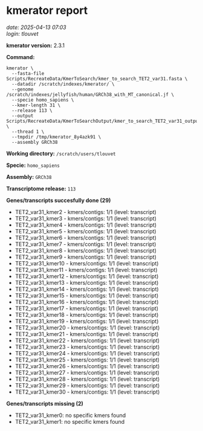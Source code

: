# kmerator report
*date: 2025-04-13 07:03*  
*login: tlouvet*

**kmerator version:** 2.3.1

**Command:**

```
kmerator \
  --fasta-file Scripts/RecreateData/KmerToSearch/kmer_to_search_TET2_var31.fasta \
  --datadir /scratch/indexes/kmerator/ \
  --genome /scratch/indexes/jellyfish/human/GRCh38_with_MT_canonical.jf \
  --specie homo_sapiens \
  --kmer-length 31 \
  --release 113 \
  --output Scripts/RecreateData/KmerToSearchOutput/kmer_to_search_TET2_var31_output \
  --thread 1 \
  --tmpdir /tmp/kmerator_8y4azk91 \
  --assembly GRCh38
```

**Working directory:** `/scratch/users/tlouvet`

**Specie:** `homo_sapiens`

**Assembly:** `GRCh38`

**Transcriptome release:** `113`

**Genes/transcripts succesfully done (29)**

- TET2_var31_kmer2 - kmers/contigs: 1/1 (level: transcript)
- TET2_var31_kmer3 - kmers/contigs: 1/1 (level: transcript)
- TET2_var31_kmer4 - kmers/contigs: 1/1 (level: transcript)
- TET2_var31_kmer5 - kmers/contigs: 1/1 (level: transcript)
- TET2_var31_kmer6 - kmers/contigs: 1/1 (level: transcript)
- TET2_var31_kmer7 - kmers/contigs: 1/1 (level: transcript)
- TET2_var31_kmer8 - kmers/contigs: 1/1 (level: transcript)
- TET2_var31_kmer9 - kmers/contigs: 1/1 (level: transcript)
- TET2_var31_kmer10 - kmers/contigs: 1/1 (level: transcript)
- TET2_var31_kmer11 - kmers/contigs: 1/1 (level: transcript)
- TET2_var31_kmer12 - kmers/contigs: 1/1 (level: transcript)
- TET2_var31_kmer13 - kmers/contigs: 1/1 (level: transcript)
- TET2_var31_kmer14 - kmers/contigs: 1/1 (level: transcript)
- TET2_var31_kmer15 - kmers/contigs: 1/1 (level: transcript)
- TET2_var31_kmer16 - kmers/contigs: 1/1 (level: transcript)
- TET2_var31_kmer17 - kmers/contigs: 1/1 (level: transcript)
- TET2_var31_kmer18 - kmers/contigs: 1/1 (level: transcript)
- TET2_var31_kmer19 - kmers/contigs: 1/1 (level: transcript)
- TET2_var31_kmer20 - kmers/contigs: 1/1 (level: transcript)
- TET2_var31_kmer21 - kmers/contigs: 1/1 (level: transcript)
- TET2_var31_kmer22 - kmers/contigs: 1/1 (level: transcript)
- TET2_var31_kmer23 - kmers/contigs: 1/1 (level: transcript)
- TET2_var31_kmer24 - kmers/contigs: 1/1 (level: transcript)
- TET2_var31_kmer25 - kmers/contigs: 1/1 (level: transcript)
- TET2_var31_kmer26 - kmers/contigs: 1/1 (level: transcript)
- TET2_var31_kmer27 - kmers/contigs: 1/1 (level: transcript)
- TET2_var31_kmer28 - kmers/contigs: 1/1 (level: transcript)
- TET2_var31_kmer29 - kmers/contigs: 1/1 (level: transcript)
- TET2_var31_kmer30 - kmers/contigs: 1/1 (level: transcript)


**Genes/transcripts missing (2)**

- TET2_var31_kmer0: no specific kmers found
- TET2_var31_kmer1: no specific kmers found
